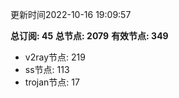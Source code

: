 更新时间2022-10-16 19:09:57

**总订阅: 45**
**总节点: 2079**
**有效节点: 349**
- v2ray节点: 219
- ss节点: 113
- trojan节点: 17
